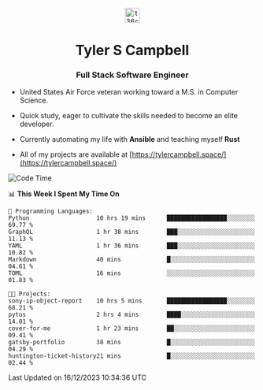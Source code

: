 <p align="center">
<a href="https://www.linkedin.com/in/t36campbell" target="blank"><img align="center" src="https://ik.imagekit.io/t36campbell/Portfolio/linkedin.png.original_m8bbGgPh6.png" alt="t36campbell" height="30" width="30" /></a>
</p>
<h1 align="center">Tyler S Campbell</h1>
<h3 align="center">Full Stack Software Engineer</h3>

* United States Air Force veteran working toward a M.S. in Computer Science.

* Quick study, eager to cultivate the skills needed to become an elite developer.

* Currently automating my life with **Ansible** and teaching myself **Rust**

* All of my projects are available at [https://tylercampbell.space/](https://tylercampbell.space/)

<!--START_SECTION:waka-->
![Code Time](http://img.shields.io/badge/Code%20Time-3%2C042%20hrs%2056%20mins-blue)

📊 **This Week I Spent My Time On** 

```text
💬 Programming Languages: 
Python                   10 hrs 19 mins      █████████████████░░░░░░░░   69.77 % 
GraphQL                  1 hr 38 mins        ███░░░░░░░░░░░░░░░░░░░░░░   11.13 % 
YAML                     1 hr 36 mins        ███░░░░░░░░░░░░░░░░░░░░░░   10.82 % 
Markdown                 40 mins             █░░░░░░░░░░░░░░░░░░░░░░░░   04.61 % 
TOML                     16 mins             ░░░░░░░░░░░░░░░░░░░░░░░░░   01.83 % 

🐱‍💻 Projects: 
sony-ip-object-report    10 hrs 5 mins       █████████████████░░░░░░░░   68.21 % 
pytos                    2 hrs 4 mins        ████░░░░░░░░░░░░░░░░░░░░░   14.01 % 
cover-for-me             1 hr 23 mins        ██░░░░░░░░░░░░░░░░░░░░░░░   09.41 % 
gatsby-portfolio         38 mins             █░░░░░░░░░░░░░░░░░░░░░░░░   04.29 % 
huntington-ticket-history21 mins             █░░░░░░░░░░░░░░░░░░░░░░░░   02.44 % 
```


 Last Updated on 16/12/2023 10:34:36 UTC
<!--END_SECTION:waka-->
